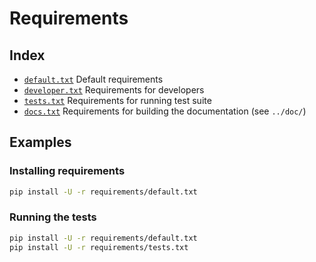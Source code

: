 # Requirements

## Index

- [`default.txt`](default.txt)
  Default requirements
- [`developer.txt`](developer.txt)
  Requirements for developers
- [`tests.txt`](tests.txt)
  Requirements for running test suite
- [`docs.txt`](docs.txt)
  Requirements for building the documentation (see `../doc/`)

## Examples

### Installing requirements

```bash
pip install -U -r requirements/default.txt
```

### Running the tests

```bash
pip install -U -r requirements/default.txt
pip install -U -r requirements/tests.txt
```